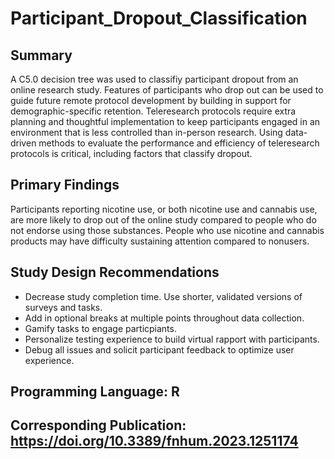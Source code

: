 # Participant_Dropout_Classification
## Summary
A C5.0 decision tree was used to classifiy participant dropout from an online research study. Features of participants who drop out can be used to guide future remote protocol development by building in support for demographic-specific retention. Teleresearch protocols require extra planning and thoughtful implementation to keep participants engaged in an environment that is less controlled than in-person research. Using data-driven methods to evaluate the performance and efficiency of teleresearch protocols is critical, including factors that classify dropout.

## Primary Findings
Participants reporting nicotine use, or both nicotine use and cannabis use, are more likely to drop out of the online study compared to people who do not endorse using those substances. People who use nicotine and cannabis products may have difficulty sustaining attention compared to nonusers.

## Study Design Recommendations
* Decrease study completion time. Use shorter, validated versions of surveys and tasks.
* Add in optional breaks at multiple points throughout data collection.
* Gamify tasks to engage particpiants.
* Personalize testing experience to build virtual rapport with participants.
* Debug all issues and solicit participant feedback to optimize user experience.

## Programming Language: R
## Corresponding Publication: https://doi.org/10.3389/fnhum.2023.1251174
